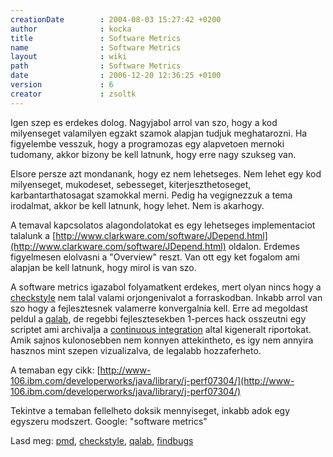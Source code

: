 ```yaml
---
creationDate        : 2004-08-03 15:27:42 +0200 
author              : kocka 
title               : Software Metrics 
name                : Software Metrics 
layout              : wiki 
path                : Software Metrics 
date                : 2006-12-20 12:36:25 +0100 
version             : 6 
creator             : zsoltk 
---
```

Igen szep es erdekes dolog. Nagyjabol arrol van szo, hogy a kod milyenseget valamilyen egzakt szamok alapjan tudjuk meghatarozni. Ha figyelembe vesszuk, hogy a programozas egy alapvetoen mernoki tudomany, akkor bizony be kell latnunk, hogy erre nagy szukseg van.

Elsore persze azt mondanank, hogy ez nem lehetseges. Nem lehet egy kod milyenseget, mukodeset, sebesseget, kiterjeszthetoseget, karbantarthatosagat szamokkal merni. Pedig ha vegignezzuk a tema irodalmat, akkor be kell latnunk, hogy lehet. Nem is akarhogy.

A temaval kapcsolatos alagondolatokat es egy lehetseges implementaciot talalunk a [http://www.clarkware.com/software/JDepend.html](http://www.clarkware.com/software/JDepend.html) oldalon. Erdemes figyelmesen elolvasni a "Overview" reszt. Van ott egy ket fogalom ami alapjan be kell latnunk, hogy mirol is van szo.

A software metrics igazabol folyamatkent erdekes, mert olyan nincs hogy a [checkstyle](checkstyle.html) nem talal valami orjongenivalot a forraskodban. Inkabb arrol van szo hogy a fejlesztesnek valamerre konvergalnia kell. Erre ad megoldast peldul a [qalab](qalab.html), de regebbi fejlesztesekben 1-perces hack osszeutni egy scriptet ami archivalja a [continuous integration](Continuous%20Integration.html) altal kigeneralt riportokat. Amik sajnos kulonosebben nem konnyen attekintheto, es igy nem annyira hasznos mint szepen vizualizalva, de legalabb hozzaferheto.

A temaban egy cikk: [http://www-106.ibm.com/developerworks/java/library/j-perf07304/](http://www-106.ibm.com/developerworks/java/library/j-perf07304/)

Tekintve a temaban fellelheto doksik mennyiseget, inkabb adok egy egyszeru modszert. Google: "software metrics"

Lasd meg: [pmd](PMD.html), [checkstyle](checkstyle.html), [qalab](qalab.html), [findbugs](findbugs.html)


